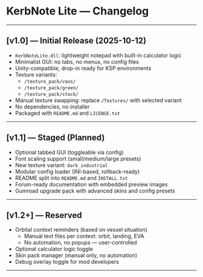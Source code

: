 # KerbNote Lite — Changelog

---

## [v1.0] — Initial Release (2025-10-12)

- `KerbNoteLite.dll`: lightweight notepad with built-in calculator logic
- Minimalist GUI: no tabs, no menus, no config files
- Unity-compatible, drop-in ready for KSP environments
- Texture variants:
  - `/texture_pack/vaos/`
  - `/texture_pack/green/`
  - `/texture_pack/stock/`
- Manual texture swapping: replace `/Textures/` with selected variant
- No dependencies, no installer
- Packaged with `README.md` and `LICENSE.txt`

---

## [v1.1] — Staged (Planned)

- Optional tabbed GUI (toggleable via config)
- Font scaling support (small/medium/large presets)
- New texture variant: `dark_industrial`
- Modular config loader (INI-based, rollback-ready)
- README split into `README.md` and `INSTALL.txt`
- Forum-ready documentation with embedded preview images
- Gumroad upgrade pack with advanced skins and config presets

---

## [v1.2+] — Reserved

- Orbital context reminders (based on vessel situation)
  - Manual text files per context: orbit, landing, EVA
  - No automation, no popups — user-controlled
- Optional calculator logic toggle
- Skin pack manager (manual only, no automation)
- Debug overlay toggle for mod developers

---
